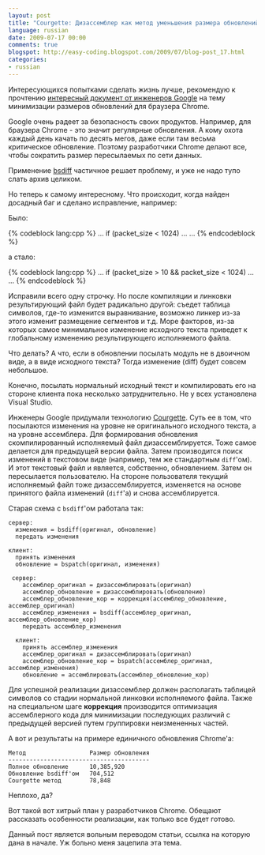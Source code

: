 ```yaml
---
layout: post
title: "Courgette: Дизассемблер как метод уменьшения размера обновлений"
language: russian
date: 2009-07-17 00:00
comments: true
blogspot: http://easy-coding.blogspot.com/2009/07/blog-post_17.html
categories:
- russian
---
```

Интересующихся попытками сделать жизнь лучше, рекомендую к прочтению [интересный документ от инженеров Google][Courgette] на тему минимизации размеров обновлений для браузера Chrome.

[Courgette]: http://dev.chromium.org/developers/design-documents/software-updates-courgette

Google очень радеет за безопасность своих продуктов. Например, для браузера Chrome - это значит регулярные обновления. А кому охота каждый день качать по десять мегов, даже если там весьма критическое обновление. Поэтому разработчики Chrome делают все, чтобы сократить размер пересылаемых по сети данных.

Применение [bsdiff][] частичное решает проблему, и уже не надо тупо слать архив целиком.

[bsdiff]: http://www.daemonology.net/bsdiff/

Но теперь к самому интересному. Что происходит, когда найден досадный баг и сделано исправление, например:

Было:

{% codeblock lang:cpp %}
...
if (packet_size < 1024) ...
...
{% endcodeblock %}

а стало:

{% codeblock lang:cpp %}
...
if (packet_size > 10 && packet_size < 1024) ...
...
{% endcodeblock %}

Исправили всего одну строчку. Но после компиляции и линковки результирующий файл будет радикально другой: съедет таблица символов, где-то изменится выравнивание, возможно линкер из-за этого изменит размещение сегментов и т.д. Море факторов, из-за которых самое минимальное изменение исходного текста приведет к глобальному изменению результирующего исполняемого файла.

Что делать? А что, если в обновлении посылать модуль не в двоичном виде, а в виде исходного текста? Тогда изменение (diff) будет совсем небольшое. 

Конечно, посылать нормальный исходный текст и компилировать его на стороне клиента пока несколько затруднительно. Не у всех установлена Visual Studio.

Инженеры Google придумали технологию [Courgette][]. Суть ее в том, что посылаются изменения на уровне не оригинального исходного текста, а на уровне ассемблера. Для формирования обновления скомпилированный исполняемый файл дизассемблируется. Тоже самое делается для предыдущей версии файла. Затем производится поиск изменений в текстовом виде (например, тем же стандартным `diff`'ом). И этот текстовый файл и является, собственно, обновлением. Затем он пересылается пользователю. На стороне пользователя текущий исполняемый файл тоже дизассемблируется, изменяется на основе принятого файла изменений (`diff`'а) и снова ассемблируется.

Старая схема с `bsdiff`'ом работала так:

    сервер:
      изменения = bsdiff(оригинал, обновление)
      передать изменения

    клиент:
      принять изменения
      обновление = bspatch(оригинал, изменения)

     сервер:
        ассемблер_оригинал = дизассемблировать(оригинал)
        ассемблер_обновление = дизассемблировать(обновление)
        ассемблер_обновление_кор = коррекция(ассемблер_обновление, ассемблер_оригинал)
        ассемблер_изменения = bsdiff(ассемблер_оригинал, ассемблер_обновление_кор)
        передать ассемблер_изменения

      клиент:
        принять ассемблер_изменения
        ассемблер_оригинал = дизассемблировать(оригинал)
        ассемблер_обновление_кор = bspatch(ассемблер_оригинал, ассемблер_изменения)
        обновление = ассемблировать(ассемблер_обновление_кор)

Для успешной реализации дизассемблер должен располагать таблицей символов со стадии нормальной линковки исполняемого файла. Также на специальном шаге **коррекция** производится оптимизация ассемблерного кода для минимизации последующих различий с предыдущей версией путем группировки неизмененных частей.

А вот и результаты на примере единичного обновления Chrome'а:

    Метод                  Размер обновления
    ----------------------------------------
    Полное обновление      10,385,920
    Обновление bsdiff'ом   704,512
    Courgette метод        78,848

Неплохо, да?

Вот такой вот хитрый план у разработчиков Chrome. Обещают рассказать особенности реализации, как только все будет готово.

Данный пост является вольным переводом статьи, ссылка на которую дана в начале. Уж больно меня зацепила эта тема.
